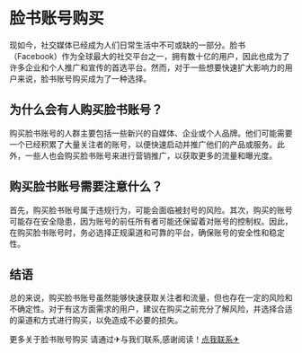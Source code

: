 # 脸书账号购买

现如今，社交媒体已经成为人们日常生活中不可或缺的一部分。脸书（Facebook）作为全球最大的社交平台之一，拥有数十亿的用户，因此也成为了许多企业和个人推广和宣传的首选平台。然而，对于一些想要快速扩大影响力的用户来说，脸书账号购买成为了一种选择。

## 为什么会有人购买脸书账号？

购买脸书账号的人群主要包括一些新兴的自媒体、企业或个人品牌。他们可能需要一个已经积累了大量关注者的账号，以便快速启动并推广他们的产品或服务。此外，一些人也会购买脸书账号来进行营销推广，以获取更多的流量和曝光度。

## 购买脸书账号需要注意什么？

首先，购买脸书账号属于违规行为，可能会面临被封号的风险。其次，购买的账号可能存在安全隐患，因为账号的前任所有者可能还保留着对账号的控制权。因此，在购买脸书账号时，务必选择正规渠道和可靠的平台，确保账号的安全性和稳定性。

## 结语

总的来说，购买脸书账号虽然能够快速获取关注者和流量，但也存在一定的风险和不确定性。对于有这方面需求的用户，建议在购买之前充分了解风险，并选择合适的渠道和方式进行购买，以免造成不必要的损失。

更多关于脸书账号购买 请通过✈与我们联系,感谢阅读！[点我联系✈](https://www.G208.com)
